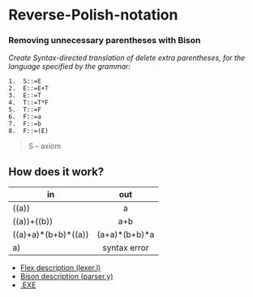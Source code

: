 # Reverse-Polish-notation
### Removing unnecessary parentheses with Bison

*Create Syntax-directed translation of delete extra parentheses,  for the language specified by the grammar:*
```
1.	S::=E 
2.	E::=E+T 
3.	E::=T 
4.	T::=T*F 
5.	T::=F 
6.	F::=a 
7.	F::=b 
8.	F::=(E)
```
> S – axiom
 
 
## How does it work? 
|  in   | out   |
|---|:-:|
| ((a))  | a   |
| ((a))+((b))  |  a+b |
| ((a)+a)\*(b+b)\*((a))  |  (a+a)\*(b+b)\*a  |
| a)  | syntax error   |


* [Flex description (lexer.l)](https://github.com/zhilyaev/Reverse-Polish-notation/blob/master/lexer.l)
* [Bison description (parser.y)](https://github.com/zhilyaev/Reverse-Polish-notation/blob/master/parser.l)
* [.EXE](https://github.com/zhilyaev/Reverse-Polish-notation/blob/master/ReversePolish.exe)
